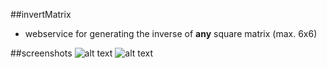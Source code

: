 ##invertMatrix
+ webservice for generating the inverse of **any** square matrix (max. 6x6)

##screenshots
![alt text](http://maltin.pisces.uberspace.de/public/it2_screen1.png)
![alt text](http://maltin.pisces.uberspace.de/public/it2_screen2.png)